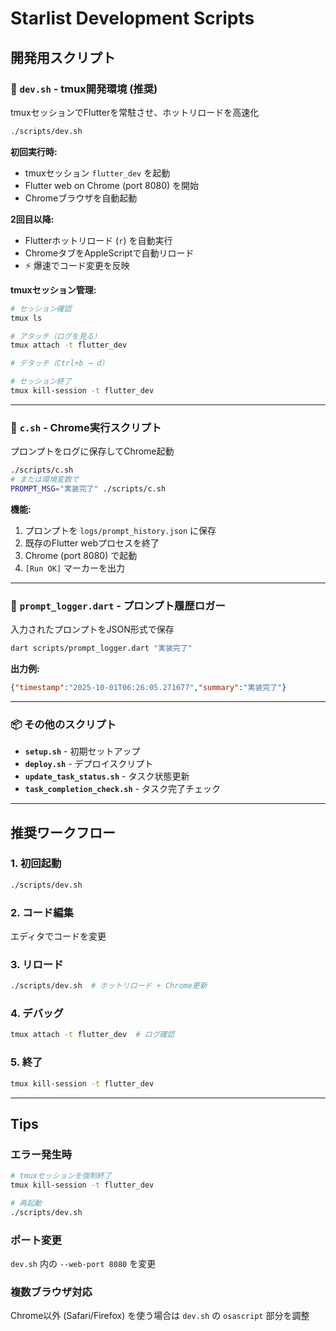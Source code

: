 # Starlist Development Scripts

## 開発用スクリプト

### 🚀 `dev.sh` - tmux開発環境 (推奨)
tmuxセッションでFlutterを常駐させ、ホットリロードを高速化

```bash
./scripts/dev.sh
```

**初回実行時:**
- tmuxセッション `flutter_dev` を起動
- Flutter web on Chrome (port 8080) を開始
- Chromeブラウザを自動起動

**2回目以降:**
- Flutterホットリロード (`r`) を自動実行
- ChromeタブをAppleScriptで自動リロード
- ⚡️ 爆速でコード変更を反映

**tmuxセッション管理:**
```bash
# セッション確認
tmux ls

# アタッチ（ログを見る）
tmux attach -t flutter_dev

# デタッチ（Ctrl+b → d）

# セッション終了
tmux kill-session -t flutter_dev
```

---

### 🔄 `c.sh` - Chrome実行スクリプト
プロンプトをログに保存してChrome起動

```bash
./scripts/c.sh
# または環境変数で
PROMPT_MSG="実装完了" ./scripts/c.sh
```

**機能:**
1. プロンプトを `logs/prompt_history.json` に保存
2. 既存のFlutter webプロセスを終了
3. Chrome (port 8080) で起動
4. `[Run OK]` マーカーを出力

---

### 📝 `prompt_logger.dart` - プロンプト履歴ロガー
入力されたプロンプトをJSON形式で保存

```bash
dart scripts/prompt_logger.dart "実装完了"
```

**出力例:**
```json
{"timestamp":"2025-10-01T06:26:05.271677","summary":"実装完了"}
```

---

### 📦 その他のスクリプト

- **`setup.sh`** - 初期セットアップ
- **`deploy.sh`** - デプロイスクリプト
- **`update_task_status.sh`** - タスク状態更新
- **`task_completion_check.sh`** - タスク完了チェック

---

## 推奨ワークフロー

### 1. 初回起動
```bash
./scripts/dev.sh
```

### 2. コード編集
エディタでコードを変更

### 3. リロード
```bash
./scripts/dev.sh  # ホットリロード + Chrome更新
```

### 4. デバッグ
```bash
tmux attach -t flutter_dev  # ログ確認
```

### 5. 終了
```bash
tmux kill-session -t flutter_dev
```

---

## Tips

### エラー発生時
```bash
# tmuxセッションを強制終了
tmux kill-session -t flutter_dev

# 再起動
./scripts/dev.sh
```

### ポート変更
`dev.sh` 内の `--web-port 8080` を変更

### 複数ブラウザ対応
Chrome以外 (Safari/Firefox) を使う場合は `dev.sh` の `osascript` 部分を調整